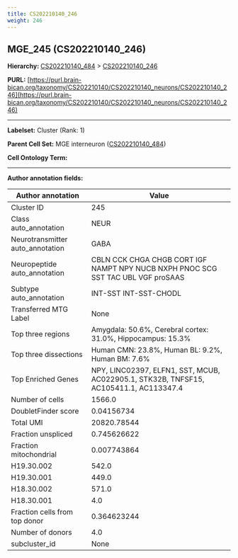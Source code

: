 ```yaml
---
title: CS202210140_246
weight: 246
---
```

## MGE_245 (CS202210140_246)
<b>Hierarchy: </b>
[CS202210140_484](../CS202210140_484) >
[CS202210140_246](../CS202210140_246)

**PURL:** [https://purl.brain-bican.org/taxonomy/CS202210140/CS202210140_neurons/CS202210140_246](https://purl.brain-bican.org/taxonomy/CS202210140/CS202210140_neurons/CS202210140_246)

---


**Labelset:** Cluster (Rank: 1)

**Parent Cell Set:** MGE interneuron ([CS202210140_484](../CS202210140_484))



**Cell Ontology Term:** 

[MARKER GENES.]: #


---

[TRANSFERRED ANNOTATIONS.]: #


[AUTHOR ANNOTATION FIELDS.]: #


**Author annotation fields:**

| Author annotation | Value |
|-------------------|-------|
|Cluster ID|245|
|Class auto_annotation|NEUR|
|Neurotransmitter auto_annotation|GABA|
|Neuropeptide auto_annotation|CBLN CCK CHGA CHGB CORT IGF NAMPT NPY NUCB NXPH PNOC SCG SST TAC UBL VGF proSAAS|
|Subtype auto_annotation|INT-SST INT-SST-CHODL|
|Transferred MTG Label|None|
|Top three regions|Amygdala: 50.6%, Cerebral cortex: 31.0%, Hippocampus: 15.3%|
|Top three dissections|Human CMN: 23.8%, Human BL: 9.2%, Human BM: 7.6%|
|Top Enriched Genes|NPY, LINC02397, ELFN1, SST, MCUB, AC022905.1, STK32B, TNFSF15, AC105411.1, AC113347.4|
|Number of cells|1566.0|
|DoubletFinder score|0.04156734|
|Total UMI|20820.78544|
|Fraction unspliced|0.745626622|
|Fraction mitochondrial|0.007743864|
|H19.30.002|542.0|
|H19.30.001|449.0|
|H18.30.002|571.0|
|H18.30.001|4.0|
|Fraction cells from top donor|0.364623244|
|Number of donors|4.0|
|subcluster_id|None|
